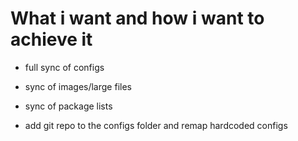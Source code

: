 # What i want and how i want to achieve it

- full sync of configs
- sync of images/large files
- sync of package lists

- add git repo to the configs folder and remap hardcoded configs
